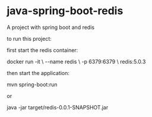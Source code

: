 # java-spring-boot-redis
<p>A project with spring boot and redis
<br>
<p>to run this project:</p>
<p>first start the redis container:</p>
<p>docker run -it \    --name redis \    -p 6379:6379 \    redis:5.0.3</p>
<p>then start the application:
<p>mvn spring-boot:run</p
<p>or</p
<p>java -jar target/redis-0.0.1-SNAPSHOT.jar</p
